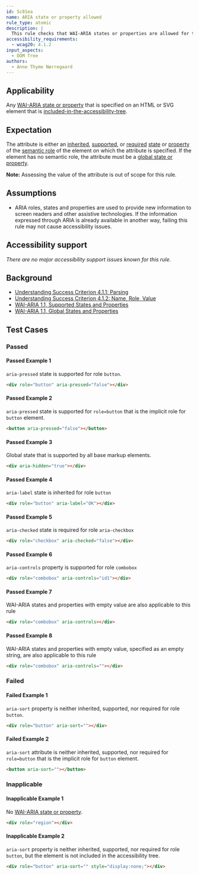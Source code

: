 ```yaml
---
id: 5c01ea
name: ARIA state or property allowed
rule_type: atomic
description: |
  This rule checks that WAI-ARIA states or properties are allowed for the element they are specified on.
accessibility_requirements:
  - wcag20: 4.1.2
input_aspects:
  - DOM Tree
authors:
  - Anne Thyme Nørregaard
---
```



## Applicability

Any [WAI-ARIA state or property](https://www.w3.org/TR/wai-aria-1.1/#state_prop_def) that is specified on an HTML or SVG element that is [included-in-the-accessibility-tree](#included-in-the-accessibility-tree).

## Expectation

The attribute is either an [inherited](https://www.w3.org/TR/wai-aria/#inheritedattributes), [supported](https://www.w3.org/TR/wai-aria/#supportedState), or [required](https://www.w3.org/TR/wai-aria/#requiredState) [state](https://www.w3.org/TR/wai-aria/#dfn-state) or [property](https://www.w3.org/TR/wai-aria/#dfn-property) of the [semantic role](#semantic-role) of the element on which the attribute is specified. If the element has no semantic role, the attribute must be a [global state or property](https://www.w3.org/TR/wai-aria-1.1/#global_states).

**Note:** Assessing the value of the attribute is out of scope for this rule.

## Assumptions

- ARIA roles, states and properties are used to provide new information to screen readers and other assistive technologies. If the information expressed through ARIA is already available in another way, failing this rule may not cause accessibility issues.

## Accessibility support

_There are no major accessibility support issues known for this rule._

## Background

- [Understanding Success Criterion 4.1.1: Parsing](https://www.w3.org/WAI/WCAG21/Understanding/parsing.html)
- [Understanding Success Criterion 4.1.2: Name, Role, Value
  ](https://www.w3.org/WAI/WCAG21/Understanding/name-role-value.html)
- [WAI-ARIA 1.1, Supported States and Properties](https://www.w3.org/TR/wai-aria-1.1/#states_and_properties)
- [WAI-ARIA 1.1, Global States and Properties](https://www.w3.org/TR/wai-aria-1.1/#global_states)

## Test Cases

### Passed

#### Passed Example 1

`aria-pressed` state is supported for role `button`.

```html
<div role="button" aria-pressed="false"></div>
```

#### Passed Example 2

`aria-pressed` state is supported for `role=button` that is the implicit role for `button` element.

```html
<button aria-pressed="false"></button>
```

#### Passed Example 3

Global state that is supported by all base markup elements.

```html
<div aria-hidden="true"></div>
```

#### Passed Example 4

`aria-label` state is inherited for role `button`

```html
<div role="button" aria-label="OK"></div>
```

#### Passed Example 5

`aria-checked` state is required for role `aria-checkbox`

```html
<div role="checkbox" aria-checked="false"></div>
```

#### Passed Example 6

`aria-controls` property is supported for role `combobox`

```html
<div role="combobox" aria-controls="id1"></div>
```

#### Passed Example 7

WAI-ARIA states and properties with empty value are also applicable to this rule

```html
<div role="combobox" aria-controls></div>
```

#### Passed Example 8

WAI-ARIA states and properties with empty value, specified as an empty string, are also applicable to this rule

```html
<div role="combobox" aria-controls=""></div>
```

### Failed

#### Failed Example 1

`aria-sort` property is neither inherited, supported, nor required for role `button`.

```html
<div role="button" aria-sort=""></div>
```

#### Failed Example 2

`aria-sort` attribute is neither inherited, supported, nor required for `role=button` that is the implicit role for `button` element.

```html
<button aria-sort=""></button>
```

### Inapplicable

#### Inapplicable Example 1

No [WAI-ARIA state or property](https://www.w3.org/TR/wai-aria-1.1/#state_prop_def).

```html
<div role="region"></div>
```

#### Inapplicable Example 2

`aria-sort` property is neither inherited, supported, nor required for role `button`, but the element is not included in the accessibility tree.

```html
<div role="button" aria-sort="" style="display:none;"></div>
```
